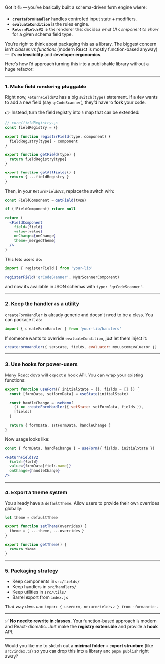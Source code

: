 Got it 👍 — you’ve basically built a schema-driven form engine where:

* **`createFormHandler`** handles controlled input state + modifiers.
* **`evaluateCondition`** is the rules engine.
* **`ReturnFieldsV2`** is the renderer that decides *what UI component to show* for a given schema field type.

You’re right to think about packaging this as a library. The biggest concern isn’t *classes vs functions* (modern React is mostly function-based anyway) — it’s **extensibility** and **developer ergonomics**.

Here’s how I’d approach turning this into a publishable library without a huge refactor:

---

### 1. Make field rendering pluggable

Right now, `ReturnFieldsV2` has a big `switch(type)` statement.
If a dev wants to add a new field (say `qrCodeScanner`), they’d have to **fork** your code.

👉 Instead, turn the field registry into a map that can be extended:

```js
// core/fieldRegistry.js
const fieldRegistry = {}

export function registerField(type, component) {
  fieldRegistry[type] = component
}

export function getField(type) {
  return fieldRegistry[type]
}

export function getAllFields() {
  return { ...fieldRegistry }
}
```

Then, in your `ReturnFieldsV2`, replace the switch with:

```jsx
const FieldComponent = getField(type)

if (!FieldComponent) return null

return (
  <FieldComponent
    field={field}
    value={value}
    onChange={onChange}
    theme={mergedTheme}
  />
)
```

This lets users do:

```js
import { registerField } from 'your-lib'

registerField('qrCodeScanner', MyQrScannerComponent)
```

and now it’s available in JSON schemas with `type: 'qrCodeScanner'`.

---

### 2. Keep the handler as a utility

`createFormHandler` is already generic and doesn’t need to be a class.
You can package it as:

```js
import { createFormHandler } from 'your-lib/handlers'
```

If someone wants to override `evaluateCondition`, just let them inject it:

```js
createFormHandler({ setState, fields, evaluator: myCustomEvaluator })
```

---

### 3. Use hooks for power-users

Many React devs will expect a hook API. You can wrap your existing functions:

```js
export function useForm({ initialState = {}, fields = [] }) {
  const [formData, setFormData] = useState(initialState)

  const handleChange = useMemo(
    () => createFormHandler({ setState: setFormData, fields }),
    [fields]
  )

  return { formData, setFormData, handleChange }
}
```

Now usage looks like:

```jsx
const { formData, handleChange } = useForm({ fields, initialState })

<ReturnFieldsV2
  field={field}
  value={formData[field.name]}
  onChange={handleChange}
/>
```

---

### 4. Export a theme system

You already have a `defaultTheme`. Allow users to provide their own overrides globally:

```js
let theme = defaultTheme

export function setTheme(overrides) {
  theme = { ...theme, ...overrides }
}

export function getTheme() {
  return theme
}
```

---

### 5. Packaging strategy

* Keep components in `src/fields/`
* Keep handlers in `src/handlers/`
* Keep utilities in `src/utils/`
* Barrel export from `index.js`

That way devs can `import { useForm, ReturnFieldsV2 } from 'formantic'`.

---

✅ **No need to rewrite in classes.**
Your function-based approach is modern and React-idiomatic.
Just make the **registry extensible** and provide a **hook** API.

---

Would you like me to sketch out a **minimal folder + export structure** (like `src/index.ts`) so you can drop this into a library and `pnpm publish` right away?
